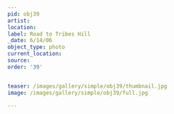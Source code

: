 ```yaml
---
pid: obj39
artist: 
location: 
label: Road to Tribes Hill
_date: 6/14/06
object_type: photo
current_location: 
source: 
order: '39'


teaser: /images/gallery/simple/obj39/thumbnail.jpg
image: /images/gallery/simple/obj39/full.jpg
 
---
```

